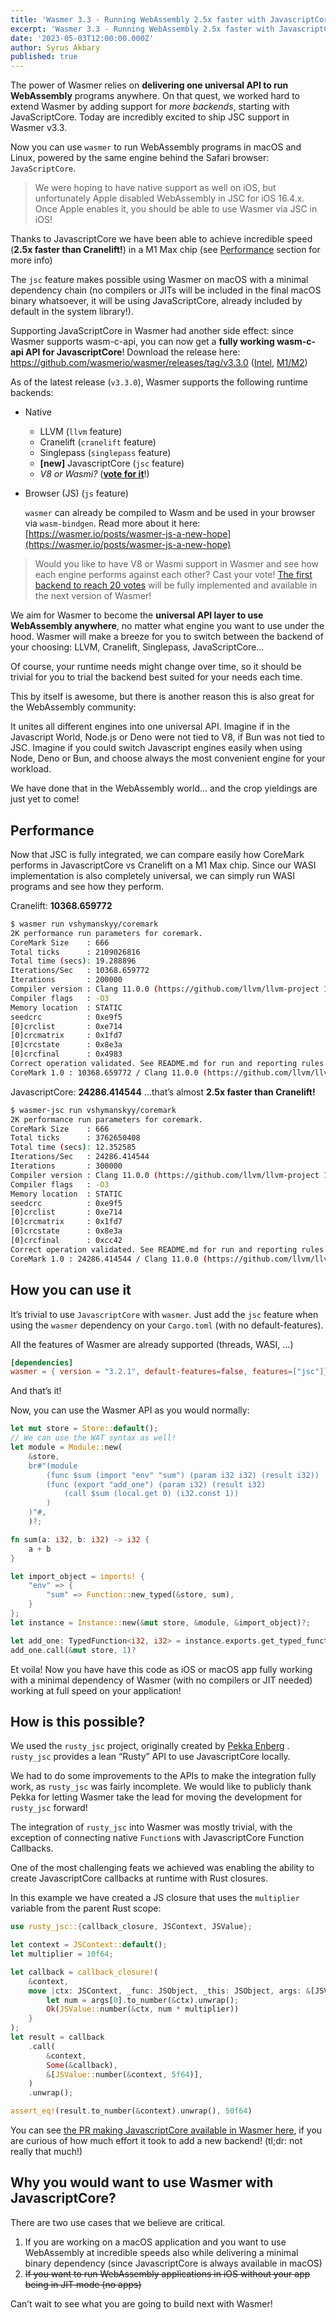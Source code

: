 ```yaml
---
title: 'Wasmer 3.3 - Running WebAssembly 2.5x faster with JavascriptCore'
excerpt: 'Wasmer 3.3 - Running WebAssembly 2.5x faster with JavascriptCore'
date: '2023-05-03T12:00:00.000Z'
author: Syrus Akbary
published: true
---
```


The power of Wasmer relies on **delivering one universal API to run WebAssembly** programs anywhere. On that quest, we worked hard to extend Wasmer by adding support for *more backends*, starting with JavaScriptCore. Today are incredibly excited to ship JSC support in Wasmer v3.3.

Now you can use `wasmer` to run WebAssembly programs in macOS and Linux, powered by the same engine behind the Safari browser: `JavaScriptCore`. 

> We were hoping to have native support as well on iOS, but unfortunately Apple disabled WebAssembly in JSC for iOS 16.4.x. Once Apple enables it, you should be able to use Wasmer via JSC in iOS!

Thanks to JavascriptCore we have been able to achieve incredible speed (**2.5x faster than Cranelift!**) in a M1 Max chip (see [Performance](#performance) section for more info)

The `jsc` feature makes possible using Wasmer on macOS with a minimal dependency chain (no compilers or JITs will be included in the final macOS binary whatsoever, it will be using JavaScriptCore, already included by default in the system library!).

Supporting JavaScriptCore in Wasmer had another side effect: since Wasmer supports wasm-c-api, you can now get a **fully working wasm-c-api API for JavascriptCore**! Download the release here: https://github.com/wasmerio/wasmer/releases/tag/v3.3.0 ([Intel](https://github.com/wasmerio/wasmer/releases/download/v3.3.0/wasmer-darwin-amd64-jsc.zip), [M1/M2](https://github.com/wasmerio/wasmer/releases/download/v3.3.0/wasmer-darwin-arm64-jsc.zip))

As of the latest release (`v3.3.0`), Wasmer supports the following runtime backends:

- Native
    - LLVM (`llvm` feature)
    - Cranelift (`cranelift` feature)
    - Singlepass (`singlepass` feature)
    - **[new]** JavascriptCore  (`jsc` feature)
    - *V8 or Wasmi?* ([**vote for it**](https://github.com/wasmerio/wasmer/discussions/3839)!)
- Browser (JS) (`js` feature)
    
    `wasmer` can already be compiled to Wasm and be used in your browser via `wasm-bindgen`. Read more about it here:
    [https://wasmer.io/posts/wasmer-js-a-new-hope](https://wasmer.io/posts/wasmer-js-a-new-hope)
    

> Would you like to have V8 or Wasmi support in Wasmer and see how each engine performs against each other? Cast your vote! [The first backend to reach 20 votes](https://github.com/wasmerio/wasmer/discussions/3839) will be fully implemented and available in the next version of Wasmer!

We aim for Wasmer to become the **universal API layer to use WebAssembly anywhere**, no matter what engine you want to use under the hood. Wasmer will make a breeze for you to switch between the backend of your choosing: LLVM, Cranelift, Singlepass, JavaScriptCore…

Of course, your runtime needs might change over time, so it should be trivial for you to trial the backend best suited for your needs each time.

This by itself is awesome, but there is another reason this is also great for the WebAssembly community:

It unites all different engines into one universal API. Imagine if in the Javascript World, Node.js or Deno were not tied to V8, if Bun was not tied to JSC. Imagine if you could switch Javascript engines easily when using Node, Deno or Bun, and choose always the most convenient engine for your workload.

We have done that in the WebAssembly world… and the crop yieldings are just yet to come!

<a id="performance"></a>

## Performance

Now that JSC is fully integrated, we can compare easily how CoreMark performs in JavascriptCore vs Cranelift on a M1 Max chip. Since our WASI implementation is also completely universal, we can simply run WASI programs and see how they perform.

Cranelift: **10368.659772**

```bash
$ wasmer run vshymanskyy/coremark
2K performance run parameters for coremark.
CoreMark Size    : 666
Total ticks      : 2109026816
Total time (secs): 19.288896
Iterations/Sec   : 10368.659772
Iterations       : 200000
Compiler version : Clang 11.0.0 (https://github.com/llvm/llvm-project 176249bd6732a8044d457092ed932768724a6f06)
Compiler flags   : -O3
Memory location  : STATIC
seedcrc          : 0xe9f5
[0]crclist       : 0xe714
[0]crcmatrix     : 0x1fd7
[0]crcstate      : 0x8e3a
[0]crcfinal      : 0x4983
Correct operation validated. See README.md for run and reporting rules.
CoreMark 1.0 : 10368.659772 / Clang 11.0.0 (https://github.com/llvm/llvm-project 176249bd6732a8044d457092ed932768724a6f06) -O3    / STATIC
```

JavascriptCore: **24286.414544** …that’s almost **2.5x faster than Cranelift!**

```bash
$ wasmer-jsc run vshymanskyy/coremark
2K performance run parameters for coremark.
CoreMark Size    : 666
Total ticks      : 3762650408
Total time (secs): 12.352585
Iterations/Sec   : 24286.414544
Iterations       : 300000
Compiler version : Clang 11.0.0 (https://github.com/llvm/llvm-project 176249bd6732a8044d457092ed932768724a6f06)
Compiler flags   : -O3
Memory location  : STATIC
seedcrc          : 0xe9f5
[0]crclist       : 0xe714
[0]crcmatrix     : 0x1fd7
[0]crcstate      : 0x8e3a
[0]crcfinal      : 0xcc42
Correct operation validated. See README.md for run and reporting rules.
CoreMark 1.0 : 24286.414544 / Clang 11.0.0 (https://github.com/llvm/llvm-project 176249bd6732a8044d457092ed932768724a6f06) -O3    / STATIC
```

## How you can use it

It’s trivial to use `JavascriptCore` with `wasmer`. Just add the `jsc` feature when using the `wasmer` dependency on your `Cargo.toml` (with no default-features).

All the features of Wasmer are already supported (threads, WASI, …)

```toml
[dependencies]
wasmer = { version = "3.2.1", default-features=false, features=["jsc"]}
```

And that’s it!

Now, you can use the Wasmer API as you would normally:

```rust
let mut store = Store::default();
// We can use the WAT syntax as well!
let module = Module::new(
    &store,
    br#"(module
        (func $sum (import "env" "sum") (param i32 i32) (result i32))
        (func (export "add_one") (param i32) (result i32)
            (call $sum (local.get 0) (i32.const 1))
        )
    )"#,
	)?;

fn sum(a: i32, b: i32) -> i32 {
    a + b
}

let import_object = imports! {
    "env" => {
        "sum" => Function::new_typed(&store, sum),
    }
};
let instance = Instance::new(&mut store, &module, &import_object)?;

let add_one: TypedFunction<i32, i32> = instance.exports.get_typed_function("add_one")?;
add_one.call(&mut store, 1)?
```

Et voila! Now you have have this code as iOS or macOS app fully working with a minimal dependency of Wasmer (with no compilers or JIT needed) working at full speed on your application!

## How is this possible?

We used the `rusty_jsc` project, originally created by [Pekka Enberg](https://github.com/penberg) . `rusty_jsc` provides a lean “Rusty” API to use JavascriptCore locally.

We had to do some improvements to the APIs to make the integration fully work, as `rusty_jsc` was fairly incomplete. We would like to publicly thank Pekka for letting Wasmer take the lead for moving the development for `rusty_jsc` forward!

The integration of `rusty_jsc` into Wasmer was mostly trivial, with the exception of connecting native `Function`s with JavascriptCore Function Callbacks.

One of the most challenging feats we achieved was enabling the ability to create JavascriptCore callbacks at runtime with Rust closures.

In this example we have created a JS closure that uses the `multiplier` variable from the parent Rust scope:

```rust
use rusty_jsc::{callback_closure, JSContext, JSValue};

let context = JSContext::default();
let multiplier = 10f64;

let callback = callback_closure!(
    &context,
    move |ctx: JSContext, _func: JSObject, _this: JSObject, args: &[JSValue]| {
        let num = args[0].to_number(&ctx).unwrap();
        Ok(JSValue::number(&ctx, num * multiplier))
    }
);
let result = callback
    .call(
        &context,
        Some(&callback),
        &[JSValue::number(&context, 5f64)],
    )
    .unwrap();

assert_eq!(result.to_number(&context).unwrap(), 50f64)
```

You can see [the PR making JavascriptCore available in Wasmer here](https://github.com/wasmerio/wasmer/pull/3825), if you are curious of how much effort it took to add a new backend! (tl;dr: not really that much!)

## Why you would want to use Wasmer with JavascriptCore?

There are two use cases that we believe are critical.

1. If you are working on a macOS application and you want to use WebAssembly at incredible speeds also while delivering a minimal binary dependency (since JavascriptCore is always available in macOS)
2. ~~If you want to run WebAssembly applications in iOS without your app being in JIT mode (no apps)~~

Can’t wait to see what you are going to build next with Wasmer!
